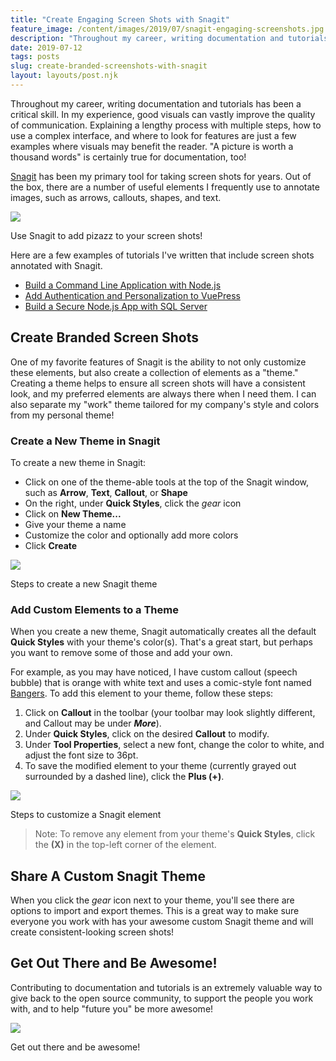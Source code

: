 ```yaml
---
title: "Create Engaging Screen Shots with Snagit"
feature_image: /content/images/2019/07/snagit-engaging-screenshots.jpg
description: "Throughout my career, writing documentation and tutorials has been a critical skill. In my experience, good visuals can vastly improve the…"
date: 2019-07-12
tags: posts
slug: create-branded-screenshots-with-snagit
layout: layouts/post.njk
---
```


Throughout my career, writing documentation and tutorials has been a critical skill. In my experience, good visuals can vastly improve the quality of communication. Explaining a lengthy process with multiple steps, how to use a complex interface, and where to look for features are just a few examples where visuals may benefit the reader. "A picture is worth a thousand words" is certainly true for documentation, too!

[Snagit](https://www.techsmith.com/screen-capture.html) has been my primary tool for taking screen shots for years. Out of the box, there are a number of useful elements I frequently use to annotate images, such as arrows, callouts, shapes, and text.

![](/content/images/2019/07/snagit-ootb-example-1.png)

Use Snagit to add pizazz to your screen shots!

Here are a few examples of tutorials I've written that include screen shots annotated with Snagit.

* [Build a Command Line Application with Node.js](https://developer.okta.com/blog/2019/06/18/command-line-app-with-nodejs)
* [Add Authentication and Personalization to VuePress](https://developer.okta.com/blog/2019/06/14/add-authentication-and-personalization-to-vuepress)
* [Build a Secure Node.js App with SQL Server](https://developer.okta.com/blog/2019/03/11/node-sql-server)

## Create Branded Screen Shots

One of my favorite features of Snagit is the ability to not only customize these elements, but also create a collection of elements as a "theme." Creating a theme helps to ensure all screen shots will have a consistent look, and my preferred elements are always there when I need them. I can also separate my "work" theme tailored for my company's style and colors from my personal theme!

### Create a New Theme in Snagit

To create a new theme in Snagit:

* Click on one of the theme-able tools at the top of the Snagit window, such as **Arrow**, **Text**, **Callout**, or **Shape**
* On the right, under **Quick Styles**, click the _gear_ icon
* Click on **New Theme...**
* Give your theme a name
* Customize the color and optionally add more colors
* Click **Create**

![](/content/images/2019/07/snagit-create-new-theme.png)

Steps to create a new Snagit theme

### Add Custom Elements to a Theme

When you create a new theme, Snagit automatically creates all the default **Quick Styles** with your theme's color(s). That's a great start, but perhaps you want to remove some of those and add your own.

For example, as you may have noticed, I have custom callout (speech bubble) that is orange with white text and uses a comic-style font named [Bangers](https://fonts.google.com/specimen/Bangers). To add this element to your theme, follow these steps:

1. Click on **Callout** in the toolbar (your toolbar may look slightly different, and Callout may be under **_More_**).
2. Under **Quick Styles**, click on the desired **Callout** to modify.
3. Under **Tool Properties**, select a new font, change the color to white, and adjust the font size to 36pt.
4. To save the modified element to your theme (currently grayed out surrounded by a dashed line), click the **Plus (+)**.

![](/content/images/2019/07/create-new-theme-element.png)

Steps to customize a Snagit element

> Note: To remove any element from your theme's **Quick Styles**, click the **(X)** in the top-left corner of the element.

## Share A Custom Snagit Theme

When you click the _gear_ icon next to your theme, you'll see there are options to import and export themes. This is a great way to make sure everyone you work with has your awesome custom Snagit theme and will create consistent-looking screen shots!

## Get Out There and Be Awesome!

Contributing to documentation and tutorials is an extremely valuable way to give back to the open source community, to support the people you work with, and to help "future you" be more awesome!

![](/content/images/2019/07/get-out-there-and-be-awesome.png)

Get out there and be awesome!
